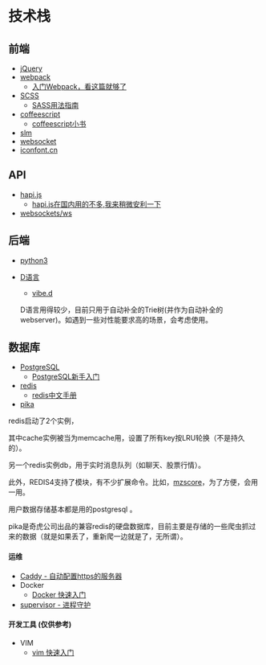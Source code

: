 # 技术栈

## 前端

* [jQuery](https://jquery.com/)
* [webpack](https://webpack.github.io/)
    * [入门Webpack，看这篇就够了](http://www.jianshu.com/p/42e11515c10f)
* [SCSS](http://sass-lang.com/)
    * [SASS用法指南](http://www.ruanyifeng.com/blog/2012/06/sass.html)
* [coffeescript](http://coffeescript.org/)
    * [coffeescript小书](https://read.douban.com/reader/ebook/198648/)
* [slm](https://github.com/slm-lang/slm)
* [websocket](http://www.ruanyifeng.com/blog/2017/05/websocket.html)
* [iconfont.cn](http://iconfont.cn)

## API

* [hapi.js](https://hapijs.com/)
    * [hapi.js在国内用的不多,我来稍微安利一下]( http://t.cn/RpLef0w)
* [websockets/ws](https://github.com/websockets/ws)

## 后端

* [python3](http://python.org/)
* [D语言](https://dlang.org/)
    
    * [vibe.d](http://vibed.org/)

    D语言用得较少，目前只用于自动补全的Trie树(并作为自动补全的webserver)。如遇到一些对性能要求高的场景，会考虑使用。

## 数据库

* [PostgreSQL](https://www.postgresql.org/)
    * [PostgreSQL新手入门](http://www.ruanyifeng.com/blog/2013/12/getting_started_with_postgresql.html)
* [redis](https://redis.io/)
    * [redis中文手册](http://redisdoc.com/)
* [pika](https://github.com/Qihoo360/pika/wiki)

redis启动了2个实例，

其中cache实例被当为memcache用，设置了所有key按LRU轮换（不是持久的）。

另一个redis实例db，用于实时消息队列（如聊天、股票行情）。

此外，REDIS4支持了模块，有不少扩展命令。比如，[mzscore](https://github.com/RedisLabsModules/redex#rxzsets)，为了方便，会用一用。

用户数据存储基本都是用的postgresql 。

pika是奇虎公司出品的兼容redis的硬盘数据库，目前主要是存储的一些爬虫抓过来的数据（就是如果丢了，重新爬一边就是了，无所谓）。


#### 运维
* [Caddy - 自动配置https的服务器](https://caddyserver.com/)
* Docker
    * [Docker 快速入门](http://z42.readthedocs.io/zh/latest/docker.html)
* [supervisor - 进程守护](http://t.cn/RGmuP0g)


#### 开发工具 \(仅供参考\)

* VIM
    * [vim 快速入门](http://z42.readthedocs.io/zh/latest/devtools/vim.html)